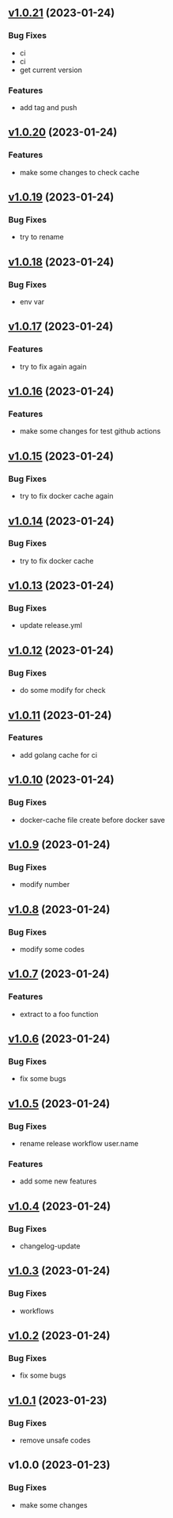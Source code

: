 
## [v1.0.21](https://github.com/qwqcode/semantic-release-test/compare/v1.0.20...v1.0.21) (2023-01-24)

### Bug Fixes

* ci
* ci
* get current version

### Features

* add tag and push


## [v1.0.20](https://github.com/qwqcode/semantic-release-test/compare/v1.0.19...v1.0.20) (2023-01-24)

### Features

* make some changes to check cache


## [v1.0.19](https://github.com/qwqcode/semantic-release-test/compare/v1.0.18...v1.0.19) (2023-01-24)

### Bug Fixes

* try to rename


## [v1.0.18](https://github.com/qwqcode/semantic-release-test/compare/v1.0.17...v1.0.18) (2023-01-24)

### Bug Fixes

* env var


## [v1.0.17](https://github.com/qwqcode/semantic-release-test/compare/v1.0.16...v1.0.17) (2023-01-24)

### Features

* try to fix again again


## [v1.0.16](https://github.com/qwqcode/semantic-release-test/compare/v1.0.15...v1.0.16) (2023-01-24)

### Features

* make some changes for test github actions


## [v1.0.15](https://github.com/qwqcode/semantic-release-test/compare/v1.0.14...v1.0.15) (2023-01-24)

### Bug Fixes

* try to fix docker cache again


## [v1.0.14](https://github.com/qwqcode/semantic-release-test/compare/v1.0.13...v1.0.14) (2023-01-24)

### Bug Fixes

* try to fix docker cache


## [v1.0.13](https://github.com/qwqcode/semantic-release-test/compare/v1.0.12...v1.0.13) (2023-01-24)

### Bug Fixes

* update release.yml


## [v1.0.12](https://github.com/qwqcode/semantic-release-test/compare/v1.0.11...v1.0.12) (2023-01-24)

### Bug Fixes

* do some modify for check


## [v1.0.11](https://github.com/qwqcode/semantic-release-test/compare/v1.0.10...v1.0.11) (2023-01-24)

### Features

* add golang cache for ci


## [v1.0.10](https://github.com/qwqcode/semantic-release-test/compare/v1.0.9...v1.0.10) (2023-01-24)

### Bug Fixes

* docker-cache file create before docker save


## [v1.0.9](https://github.com/qwqcode/semantic-release-test/compare/v1.0.8...v1.0.9) (2023-01-24)

### Bug Fixes

* modify number


## [v1.0.8](https://github.com/qwqcode/semantic-release-test/compare/v1.0.7...v1.0.8) (2023-01-24)

### Bug Fixes

* modify some codes


## [v1.0.7](https://github.com/qwqcode/semantic-release-test/compare/v1.0.6...v1.0.7) (2023-01-24)

### Features

* extract to a foo function


## [v1.0.6](https://github.com/qwqcode/semantic-release-test/compare/v1.0.5...v1.0.6) (2023-01-24)

### Bug Fixes

* fix some bugs


## [v1.0.5](https://github.com/qwqcode/semantic-release-test/compare/v1.0.4...v1.0.5) (2023-01-24)

### Bug Fixes

* rename release workflow user.name

### Features

* add some new features


## [v1.0.4](https://github.com/qwqcode/semantic-release-test/compare/v1.0.3...v1.0.4) (2023-01-24)

### Bug Fixes

* changelog-update


## [v1.0.3](https://github.com/qwqcode/semantic-release-test/compare/v1.0.2...v1.0.3) (2023-01-24)

### Bug Fixes

* workflows


## [v1.0.2](https://github.com/qwqcode/semantic-release-test/compare/v1.0.1...v1.0.2) (2023-01-24)

### Bug Fixes

* fix some bugs


## [v1.0.1](https://github.com/qwqcode/semantic-release-test/compare/v1.0.0...v1.0.1) (2023-01-23)

### Bug Fixes

* remove unsafe codes


## v1.0.0 (2023-01-23)

### Bug Fixes

* make some changes

